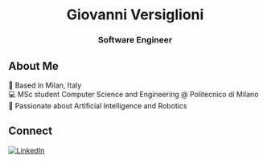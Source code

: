 <!-- INTRODUCTION -->
<h1 align="center">Giovanni Versiglioni</h1>
<h3 align="center">Software Engineer</h3>

<!-- ABOUT ME -->
## About Me

📍 Based in Milan, Italy\
💻 MSc student Computer Science and Engineering @ Politecnico di Milano
🤖 Passionate about Artificial Intelligence and Robotics

<!-- PLATFORMS -->
## Connect

[![LinkedIn](https://img.shields.io/badge/LinkedIn-0077B5?style=for-the-badge&logo=linkedin&logoColor=white)](https://www.linkedin.com/in/giovanni-versiglioni-965789285/)
